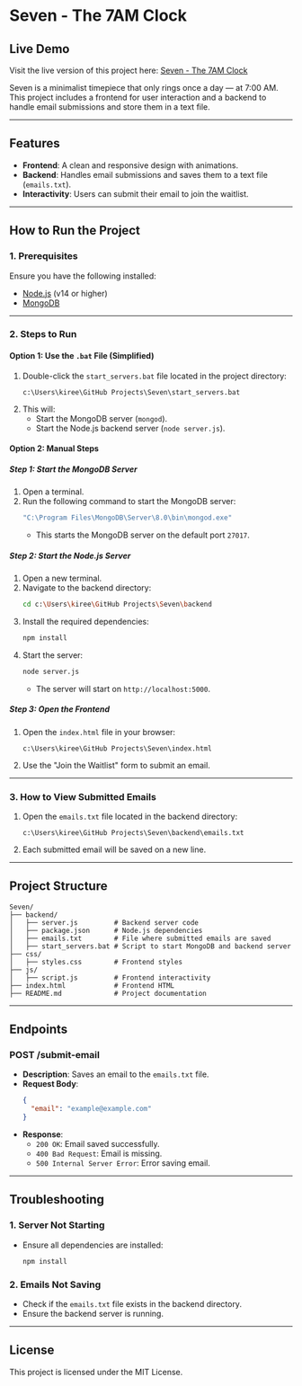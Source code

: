 # Seven - The 7AM Clock

## Live Demo
Visit the live version of this project here: [Seven - The 7AM Clock](https://MKSourabh.github.io/Seven)

Seven is a minimalist timepiece that only rings once a day — at 7:00 AM. This project includes a frontend for user interaction and a backend to handle email submissions and store them in a text file.

---

## **Features**
- **Frontend**: A clean and responsive design with animations.
- **Backend**: Handles email submissions and saves them to a text file (`emails.txt`).
- **Interactivity**: Users can submit their email to join the waitlist.

---

## **How to Run the Project**

### **1. Prerequisites**
Ensure you have the following installed:
- [Node.js](https://nodejs.org/) (v14 or higher)
- [MongoDB](https://www.mongodb.com/try/download/community)

---

### **2. Steps to Run**

#### **Option 1: Use the `.bat` File (Simplified)**
1. Double-click the `start_servers.bat` file located in the project directory:
   ```
   c:\Users\kiree\GitHub Projects\Seven\start_servers.bat
   ```
2. This will:
   - Start the MongoDB server (`mongod`).
   - Start the Node.js backend server (`node server.js`).

#### **Option 2: Manual Steps**

##### **Step 1: Start the MongoDB Server**
1. Open a terminal.
2. Run the following command to start the MongoDB server:
   ```bash
   "C:\Program Files\MongoDB\Server\8.0\bin\mongod.exe"
   ```
   - This starts the MongoDB server on the default port `27017`.

##### **Step 2: Start the Node.js Server**
1. Open a new terminal.
2. Navigate to the backend directory:
   ```bash
   cd c:\Users\kiree\GitHub Projects\Seven\backend
   ```
3. Install the required dependencies:
   ```bash
   npm install
   ```
4. Start the server:
   ```bash
   node server.js
   ```
   - The server will start on `http://localhost:5000`.

##### **Step 3: Open the Frontend**
1. Open the `index.html` file in your browser:
   ```
   c:\Users\kiree\GitHub Projects\Seven\index.html
   ```
2. Use the "Join the Waitlist" form to submit an email.

---

### **3. How to View Submitted Emails**
1. Open the `emails.txt` file located in the backend directory:
   ```
   c:\Users\kiree\GitHub Projects\Seven\backend\emails.txt
   ```
2. Each submitted email will be saved on a new line.

---

## **Project Structure**
```
Seven/
├── backend/
│   ├── server.js         # Backend server code
│   ├── package.json      # Node.js dependencies
│   ├── emails.txt        # File where submitted emails are saved
│   ├── start_servers.bat # Script to start MongoDB and backend server
├── css/
│   ├── styles.css        # Frontend styles
├── js/
│   ├── script.js         # Frontend interactivity
├── index.html            # Frontend HTML
├── README.md             # Project documentation
```

---

## **Endpoints**

### **POST /submit-email**
- **Description**: Saves an email to the `emails.txt` file.
- **Request Body**:
  ```json
  {
    "email": "example@example.com"
  }
  ```
- **Response**:
  - `200 OK`: Email saved successfully.
  - `400 Bad Request`: Email is missing.
  - `500 Internal Server Error`: Error saving email.

---

## **Troubleshooting**

### **1. Server Not Starting**
- Ensure all dependencies are installed:
  ```bash
  npm install
  ```

### **2. Emails Not Saving**
- Check if the `emails.txt` file exists in the backend directory.
- Ensure the backend server is running.

---

## **License**
This project is licensed under the MIT License.
